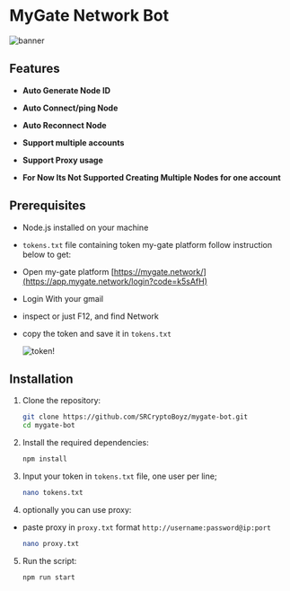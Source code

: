 # MyGate Network Bot
![banner](image.png)


## Features

- **Auto Generate Node ID**
- **Auto Connect/ping Node**
- **Auto Reconnect Node**

- **Support multiple accounts**
- **Support Proxy usage**
- **For Now Its Not Supported Creating Multiple Nodes for one account**

## Prerequisites

- Node.js installed on your machine
- `tokens.txt` file containing token my-gate platform follow instruction below to get:
- Open my-gate platform [https://mygate.network/](https://app.mygate.network/login?code=k5sAfH)
- Login With your gmail
- inspect or just F12, and find Network
- copy the token and save it in `tokens.txt` 

    ![token](image-1.png)!

## Installation

1. Clone the repository:
    ```sh
   git clone https://github.com/SRCryptoBoyz/mygate-bot.git
    cd mygate-bot
    ```

2. Install the required dependencies:
    ```sh
    npm install
    ```
3. Input your token in `tokens.txt` file, one user per line;
    ```sh
    nano tokens.txt
    ```
4. optionally you can use proxy: 
- paste proxy in `proxy.txt` format `http://username:password@ip:port` 
    ```sh
    nano proxy.txt
    ```
5. Run the script:
    ```sh
    npm run start
    ```
